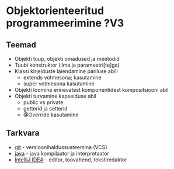 # Objektorienteeritud programmeerimine ?V3
## Teemad
* Objekti tuup, objekti omadused ja meetodid
* Tuubi konstruktor (ilma ja parameetri[te]ga)
* Klassi kirjelduste laiendamine pariluse abill
    * extends votmesona; kasutamine
    * super votmesona kasutamine
* Objekti loomine erinevatest komponentidest kompositsiooni abil
* Objekti turvamine kapselduse abil
    * public vs private
    * getterid ja setterid
    * @Override kasutamine

## Tarkvara
* [git](https://git-scm.com/download/win) - versioonihaldussusteemina (VCS)
* [java](https://www.oracle.com/technetwork/java/javase/downloads/index.html) - java kompilaator ja interpretaator
* [IntelliJ IDEA](https://www.jetbrains.com/idea/?fromMenu) - editor, toovahend, tekstiredaktor


